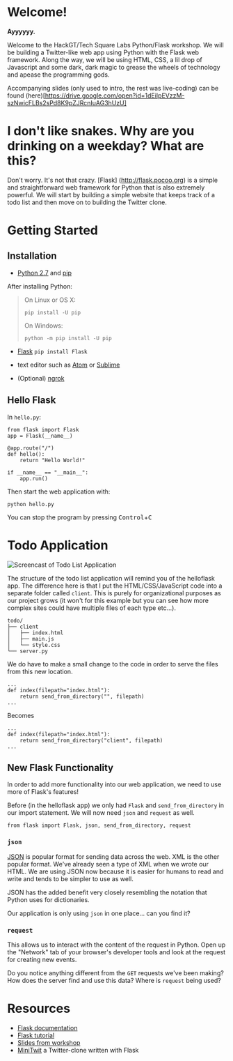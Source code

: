 # Welcome!

**Ayyyyyy.**

Welcome to the HackGT/Tech Square Labs Python/Flask workshop. We will be building a
Twitter-like web app using Python with the Flask web framework. Along the way, we will be
using HTML, CSS, a lil drop of Javascript and some dark, dark magic to grease the wheels of
technology and apease the programming gods.

Accompanying slides (only used to intro, the rest was live-coding) can be found
(here)[https://drive.google.com/open?id=1dEiIpEVzzM-szNwicFLBs2sPd8K9pZJRcnIuAG3hUzU]

# I don't like snakes. Why are you drinking on a weekday? What are this?

Don't worry. It's not that crazy. [Flask] (http://flask.pocoo.org) is a simple and
straightforward web framework for Python that is also extremely powerful. We will start by
building a simple website that keeps track of a todo list and then move on to building the
Twitter clone.

# Getting Started

## Installation

 - [Python 2.7](https://www.python.org/downloads/) and [pip](https://pip.pypa.io/en/stable/installing/#upgrading-pip)

 After installing Python:
  >  On Linux or OS X:
  >  ```
  >  pip install -U pip
  >  ```
  >  On Windows:
  >  ```
  >  python -m pip install -U pip
  >  ```

 - [Flask](http://flask.pocoo.org/) `pip install Flask`

 - text editor such as [Atom](https://atom.io/) or [Sublime](https://www.sublimetext.com/)

 - (Optional) [ngrok](https://ngrok.io)


## Hello Flask


In `hello.py`:
```
from flask import Flask
app = Flask(__name__)

@app.route("/")
def hello():
    return "Hello World!"

if __name__ == "__main__":
    app.run()
```

Then start the web application with:
```
python hello.py
```

You can stop the program by pressing <kbd>Control</kbd>+<kbd>C</kbd>

# Todo Application

![Screencast of Todo List Application](http://i.imgur.com/bUyp8s5.gif)

The structure of the todo list application will remind you of the helloflask
app. The difference here is that I put the HTML/CSS/JavaScript code into a
separate folder called `client`. This is purely for organizational purposes
as our project grows (it won't for this example but you can see how
more complex sites could have multiple files of each type etc...).

```
todo/
├── client
│   ├── index.html
│   ├── main.js
│   └── style.css
└── server.py
```

We do have to make a small change to the code in order to serve the files
from this new location.

```
...
def index(filepath="index.html"):
    return send_from_directory("", filepath)
...
```
Becomes
```
...
def index(filepath="index.html"):
    return send_from_directory("client", filepath)
...
```

## New Flask Functionality

In order to add more functionality into our web application, we need to use
more of Flask's features!

Before (in the helloflask app) we only had `Flask` and `send_from_directory`
in our import statement. We will now need `json` and `request` as well.

```
from flask import Flask, json, send_from_directory, request
```

### `json`
[JSON](https://json.org) is popular format for sending data across the web.
XML is the other popular format. We've already seen a type of XML when we wrote
our HTML. We are using JSON now because it is easier for humans to read and
write and tends to be simpler to use as well.

JSON has the added benefit very closely resembling the notation that Python
uses for dictionaries.

Our application is only using `json` in one place... can you find it?

### `request`
This allows us to interact with the content of the request in Python. Open up
the "Network" tab of your browser's developer tools and look at the request for
creating new events.

Do you notice anything different from the `GET` requests we've been making?
How does the server find and use this data? Where is `request` being used?

# Resources
 - [Flask documentation](http://flask.pocoo.org/docs/0.11/)
 - [Flask tutorial](http://flask.pocoo.org/docs/0.11/tutorial/)
 - [Slides from workshop](https://docs.google.com/presentation/d/1dEiIpEVzzM-szNwicFLBs2sPd8K9pZJRcnIuAG3hUzU/edit?usp=sharing)
 - [MiniTwit](https://github.com/pallets/flask/tree/master/examples/minitwit) a Twitter-clone written with Flask
